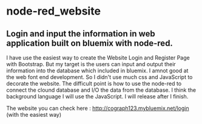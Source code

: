 # node-red_website
## Login and input the information in web application built on bluemix with node-red.

I have use the easiest way to create the Website Login and Register Page with Bootstrap. But my target is the users can input and output
their information into the database which included in bluemix. I amnot good at the web font end development. So I didn't use much css and JavaScript
to decorate the website. The difficult point is how to use the node-red to connect the clound database and I/O the data from the database.
I think the background language I will use the JavaScript. I will release after I finish.

The website you can check here : http://cograph123.mybluemix.net/login  (with the easiest way)
